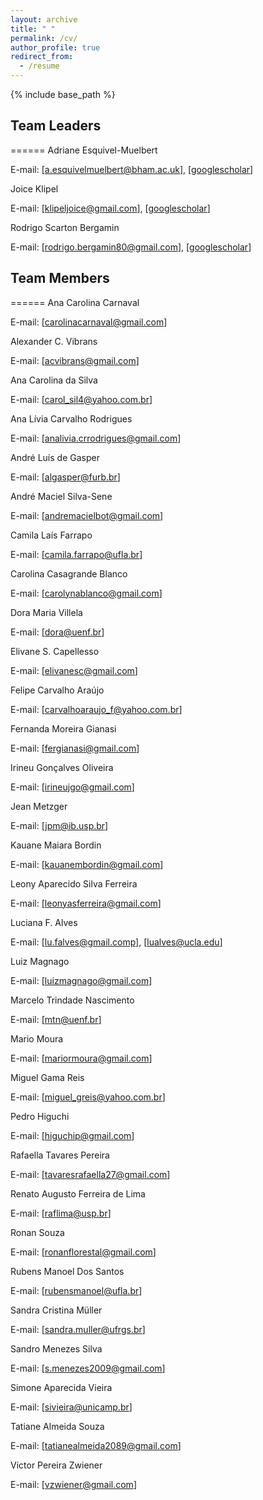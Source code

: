 ```yaml
---
layout: archive
title: " "
permalink: /cv/
author_profile: true
redirect_from:
  - /resume
---
```


{% include base_path %}

## Team Leaders
======
 Adriane Esquivel-Muelbert

E-mail: [[a.esquivelmuelbert@bham.ac.uk](mailto:a.esquivelmuelbert@bham.ac.uk)], [[googlescholar](https://scholar.google.com/citations?user=d6XOOK0AAAAJ&hl=en)]

 Joice Klipel

E-mail: [[klipeljoice@gmail.com](mailto:klipeljoice@gmail.com)], [[googlescholar](https://scholar.google.com/citations?user=oG4eV9MAAAAJ&hl=pt-BR)]

 Rodrigo Scarton Bergamin

E-mail: [[rodrigo.bergamin80@gmail.com](mailto:rodrigo.bergamin80@gmail.com)], [[googlescholar](https://scholar.google.com.br/citations?user=uAoCb5gAAAAJ&hl=pt-PT)]


## Team Members
======
 Ana Carolina Carnaval

E-mail: [[carolinacarnaval@gmail.com](mailto:carolinacarnaval@gmail.com)]

 Alexander C. Vibrans

E-mail: [[acvibrans@gmail.com](mailto:acvibrans@gmail.com)]

 Ana Carolina da Silva

E-mail: [[carol_sil4@yahoo.com.br](mailto:carol_sil4@yahoo.com.br)]

 Ana Lívia Carvalho Rodrigues

E-mail: [[analivia.crrodrigues@gmail.com](mailto:analivia.crrodrigues@gmail.com)]

 André Luís de Gasper

E-mail: [[algasper@furb.br](mailto:algasper@furb.br)]

 André Maciel Silva-Sene

E-mail: [[andremacielbot@gmail.com](mailto:andremacielbot@gmail.com)]

 Camila Laís Farrapo

E-mail: [[camila.farrapo@ufla.br](mailto:camila.farrapo@ufla.br)]

 Carolina Casagrande Blanco

E-mail: [[carolynablanco@gmail.com](mailto:carolynablanco@gmail.com)]

 Dora Maria Villela

E-mail: [[dora@uenf.br](mailto:dora@uenf.br)]

 Elivane S. Capellesso

E-mail: [[elivanesc@gmail.com](mailto:elivanesc@gmail.com)]

 Felipe Carvalho Araújo

E-mail: [[carvalhoaraujo_f@yahoo.com.br](mailto:carvalhoaraujo_f@yahoo.com.br)]

 Fernanda Moreira Gianasi

E-mail: [[fergianasi@gmail.com](mailto:fergianasi@gmail.com)]

 Irineu Gonçalves Oliveira

E-mail: [[irineujgo@gmail.com](mailto:irineujgo@gmail.com)]

 Jean Metzger

E-mail: [[jpm@ib.usp.br](mailto:jpm@ib.usp.br)]

 Kauane Maiara Bordin

E-mail: [[kauanembordin@gmail.com](mailto:kauanembordin@gmail.com)]

 Leony Aparecido Silva Ferreira

E-mail: [[leonyasferreira@gmail.com](mailto:leonyasferreira@gmail.com)]

 Luciana F. Alves

E-mail: [[lu.falves@gmail.comp](mailto:lu.falves@gmail.comp)], [[lualves@ucla.edu](mailto:lualves@ucla.edu)]

 Luiz Magnago

E-mail: [[luizmagnago@gmail.com](mailto:luizmagnago@gmail.com)]

 Marcelo Trindade Nascimento

E-mail: [[mtn@uenf.br](mailto:mtn@uenf.br)]

 Mario Moura

E-mail: [[mariormoura@gmail.com](mailto:mariormoura@gmail.com)]

 Miguel Gama Reis

E-mail: [[miguel_greis@yahoo.com.br](mailto:miguel_greis@yahoo.com.br)]

 Pedro Higuchi

E-mail: [[higuchip@gmail.com](mailto:higuchip@gmail.com)]

 Rafaella Tavares Pereira

E-mail: [[tavaresrafaella27@gmail.com](mailto:tavaresrafaella27@gmail.com)]

 Renato Augusto Ferreira de Lima

E-mail: [[raflima@usp.br](mailto:raflima@usp.br)]

 Ronan Souza

E-mail: [[ronanflorestal@gmail.com](mailto:ronanflorestal@gmail.com)]

 Rubens Manoel Dos Santos

E-mail: [[rubensmanoel@ufla.br](mailto:rubensmanoel@ufla.br)]

 Sandra Cristina Müller

E-mail: [[sandra.muller@ufrgs.br](mailto:sandra.muller@ufrgs.br)]

 Sandro Menezes Silva

E-mail: [[s.menezes2009@gmail.com](mailto:s.menezes2009@gmail.com)]

 Simone Aparecida Vieira

E-mail: [[sivieira@unicamp.br](mailto:sivieira@unicamp.br)]

 Tatiane Almeida Souza

E-mail: [[tatianealmeida2089@gmail.com](mailto:tatianealmeida2089@gmail.com)]

 Victor Pereira Zwiener

E-mail: [[vzwiener@gmail.com](mailto:vzwiener@gmail.com)]




